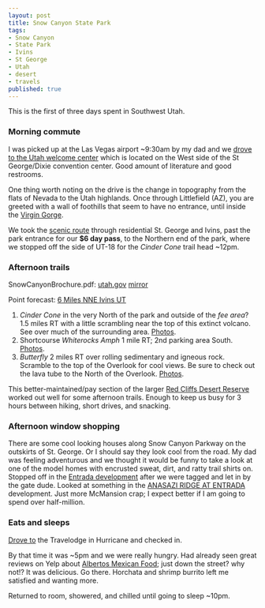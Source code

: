 ```yaml
---
layout: post
title: Snow Canyon State Park
tags:
- Snow Canyon
- State Park
- Ivins
- St George
- Utah
- desert
- travels
published: true
---
```

This is the first of three days spent in Southwest Utah.

### Morning commute
I was picked up at the Las Vegas airport ~9:30am by my dad and we
[drove to the Utah welcome center](https://goo.gl/maps/tUOs3) which is located
on the West side of the St George/Dixie convention center. Good amount of
literature and good restrooms.

One thing worth noting on the drive is the change in topography from the flats
of Nevada to the Utah highlands. Once through Littlefield (AZ), you are greeted
with a wall of foothills that seem to have no entrance, until inside the
[Virgin Gorge](https://www.dropbox.com/sc/8zxn6u2qa2ueza4/AAAJF8ErFwQ1f3jAm7dPmxuaa).

We took the [scenic route](https://goo.gl/maps/P37UJ)
through residential St. George and Ivins, past the
park entrance for our __$6 day pass__, to the Northern end of the park, where we
stopped off the side of UT-18 for the _Cinder Cone_ trail head ~12pm.

### Afternoon trails
SnowCanyonBrochure.pdf: [utah.gov](http://static.stateparks.utah.gov/docs/SnowCanyonBrochure.pdf)
[mirror](https://drive.google.com/file/d/0B0yT30uCaFvvcGRCSFN2eVlXV2c/view?usp=sharing)

Point forecast: [6 Miles NNE Ivins UT](http://forecast.weather.gov/MapClick.php?lat=37.253589752000494&lon=-113.64773792999972)

1. _Cinder Cone_ in the very North of the park and outside of the _fee area_?
1.5 miles RT with a little scrambling near the top of this extinct volcano.
See over much of the surrounding area.
[Photos](https://www.dropbox.com/sc/1k9m3jqac1atn67/AADXyHpQgCZjI8FGKcrL89mOa).
2. Shortcourse _Whiterocks Amph_ 1 mile RT; 2nd parking area South.
[Photos](https://www.dropbox.com/sc/dmhdzi89tb1yzry/AACS3n8XTVHYL8S1Z41cvIIqa).
3. _Butterfly_ 2 miles RT over rolling sedimentary and igneous rock.
Scramble to the top of the Overlook for cool views. Be sure to check out the
lava tube to the North of the Overlook.
[Photos](https://www.dropbox.com/sc/t5f586bfql621io/AAAgckb9ZgNDqu8_DhTPYC8Ua).

This better-maintained/pay section of the larger
[Red Cliffs Desert Reserve](https://drive.google.com/open?id=0B0yT30uCaFvvcllNS1lFM0dnb2s)
worked out well for some afternoon trails. Enough to keep us busy for 3 hours
between hiking, short drives, and snacking.

### Afternoon window shopping
There are some cool looking houses along Snow Canyon Parkway on the outskirts
of St. George. Or I should say they look cool from the road. My dad was feeling
adventurous and we thought it would be funny to take a look at one of the model
homes with encrusted sweat, dirt, and ratty trail shirts on.
Stopped off in the [Entrada development](https://www.google.com/maps/@37.1489453,-113.6328317,17z)
after we were tagged and let in by the gate dude. Looked at something
in the [ANASAZI RIDGE AT ENTRADA](https://drive.google.com/open?id=0B0yT30uCaFvvZFNfb0VDVTNmTEE) development.
Just more McMansion crap; I expect better if I am going to spend over half-million.

### Eats and sleeps
[Drove to](https://goo.gl/maps/8U9eF) the Travelodge in Hurricane and checked in.

By that time it was ~5pm and we were really hungry. Had already seen great reviews
on Yelp about [Albertos Mexican Food](http://www.yelp.com/biz/albertos-mexican-food-hurricane);
just down the street? why not!? It was delicious. Go there.
Horchata and shrimp burrito left me satisfied and wanting more.

Returned to room, showered, and chilled until going to sleep ~10pm.
